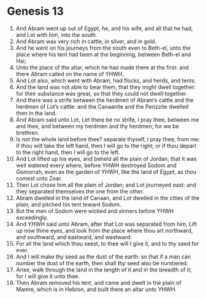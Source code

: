 ﻿# Genesis  13
1. And Abram went up out of Egypt, he, and his wife, and all that he had, and Lot with him, into the south. 
2. And Abram was very rich in cattle, in silver, and in gold. 
3. And he went on his journeys from the south even to Beth-el, unto the place where his tent had been at the beginning, between Beth-el and Hai; 
4. Unto the place of the altar, which he had made there at the first: and there Abram called on the name of YHWH. 
5.  And Lot also, which went with Abram, had flocks, and herds, and tents. 
6. And the land was not able to bear them, that they might dwell together: for their substance was great, so that they could not dwell together. 
7. And there was a strife between the herdmen of Abram’s cattle and the herdmen of Lot’s cattle: and the Canaanite and the Perizzite dwelled then in the land. 
8. And Abram said unto Lot, Let there be no strife, I pray thee, between me and thee, and between my herdmen and thy herdmen; for we be brethren. 
9. Is not the whole land before thee? separate thyself, I pray thee, from me: if thou wilt take the left hand, then I will go to the right; or if thou depart to the right hand, then I will go to the left. 
10. And Lot lifted up his eyes, and beheld all the plain of Jordan, that it was well watered every where, before YHWH destroyed Sodom and Gomorrah, even as the garden of YHWH, like the land of Egypt, as thou comest unto Zoar. 
11. Then Lot chose him all the plain of Jordan; and Lot journeyed east: and they separated themselves the one from the other. 
12. Abram dwelled in the land of Canaan, and Lot dwelled in the cities of the plain, and pitched his tent toward Sodom. 
13. But the men of Sodom were wicked and sinners before YHWH exceedingly. 
14.  And YHWH said unto Abram, after that Lot was separated from him, Lift up now thine eyes, and look from the place where thou art northward, and southward, and eastward, and westward: 
15. For all the land which thou seest, to thee will I give it, and to thy seed for ever. 
16. And I will make thy seed as the dust of the earth: so that if a man can number the dust of the earth, then shall thy seed also be numbered. 
17. Arise, walk through the land in the length of it and in the breadth of it; for I will give it unto thee. 
18. Then Abram removed his tent, and came and dwelt in the plain of Mamre, which is in Hebron, and built there an altar unto YHWH. 
